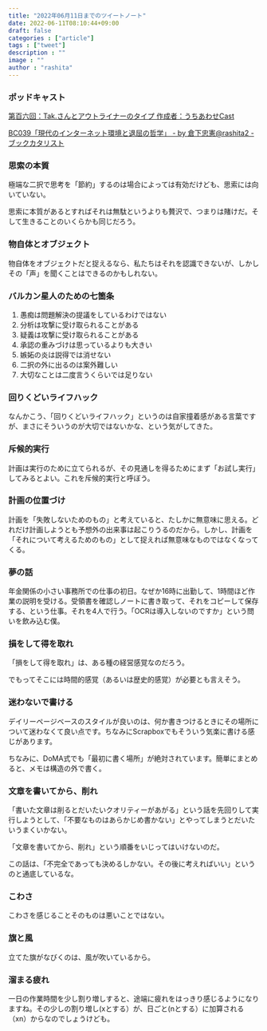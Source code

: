 ```yaml
---
title: "2022年06月11日までのツイートノート"
date: 2022-06-11T08:10:44+09:00
draft: false
categories : ["article"]
tags : ["tweet"]
description : ""
image : ""
author : "rashita"
---
```


### ポッドキャスト

[第百六回：Tak.さんとアウトライナーのタイプ 作成者：うちあわせCast](https://anchor.fm/rashita/episodes/Tak-e1jnev8)

[BC039「現代のインターネット環境と退屈の哲学」 - by 倉下忠憲@rashita2 - ブックカタリスト](https://bookcatalyst.substack.com/p/bc039?r=8qq62&s=w&utm_campaign=post&utm_medium=web#details)

### 思索の本質

極端な二択で思考を「節約」するのは場合によっては有効だけども、思索には向いていない。

思索に本質があるとすればそれは無駄というよりも贅沢で、つまりは賭けだ。そして生きることのいくらかも同じだろう。

### 物自体とオブジェクト

物自体をオブジェクトだと捉えるなら、私たちはそれを認識できないが、しかしその「声」を聞くことはできるのかもしれない。

### バルカン星人のための七箇条

1. 愚痴は問題解決の提議をしているわけではない
2. 分析は攻撃に受け取られることがある
3. 疑義は攻撃に受け取られることがある
4. 承認の重みづけは思っているよりも大きい
5. 嫉妬の炎は説得では消せない
6. 二択の外に出るのは案外難しい
7. 大切なことは二度言うくらいでは足りない

### 回りくどいライフハック

なんかこう、「回りくどいライフハック」というのは自家撞着感がある言葉ですが、まさにそういうのが大切ではないかな、という気がしてきた。

### 斥候的実行

計画は実行のために立てられるが、その見通しを得るためにまず「お試し実行」してみるとよい。これを斥候的実行と呼ぼう。

### 計画の位置づけ

計画を「失敗しないためのもの」と考えていると、たしかに無意味に思える。どれだけ計画しようとも予想外の出来事は起こりうるのだから。しかし、計画を「それについて考えるためのもの」として捉えれば無意味なものではなくなってくる。

### 夢の話

年金関係の小さい事務所での仕事の初日。なぜか16時に出勤して、1時間ほど作業の説明を受ける。受領書を確認しノートに書き取って、それをコピーして保存する、という仕事。それを4人で行う。「OCRは導入しないのですか」という問いを飲み込む僕。

### 損をして得を取れ

「損をして得を取れ」は、ある種の経営感覚なのだろう。

でもってそこには時間的感覚（あるいは歴史的感覚）が必要とも言えそう。

### 迷わないで書ける

デイリーページベースのスタイルが良いのは、何か書きつけるときにその場所について迷わなくて良い点です。ちなみにScrapboxでもそういう気楽に書ける感じがあります。

ちなみに、DoMA式でも「最初に書く場所」が絶対されています。簡単にまとめると、メモは構造の外で書く。

### 文章を書いてから、削れ

「書いた文章は削るとだいたいクオリティーがあがる」という話を先回りして実行しようとして、「不要なものはあらかじめ書かない」とやってしまうとだいたいうまくいかない。

「文章を書いてから、削れ」という順番をいじってはいけないのだ。

この話は、「不完全であっても決めるしかない。その後に考えればいい」というのと通底しているな。

### こわさ

こわさを感じることそのものは悪いことではない。

### 旗と風

立てた旗がなびくのは、風が吹いているから。

### 溜まる疲れ

一日の作業時間を少し割り増しすると、途端に疲れをはっきり感じるようになりますね。その少しの割り増し(xとする）が、日ごと(nとする）に加算される（xn）からなのでしょうけども。